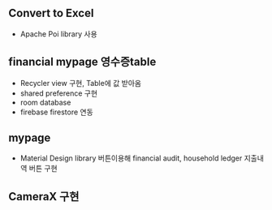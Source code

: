 ## Convert to Excel
+ Apache Poi library 사용
## financial mypage 영수증table
+ Recycler view 구현, Table에 값 받아옴
+ shared preference 구현
+ room database
+ firebase firestore 연동
## mypage 
+ Material Design library 버튼이용해 financial audit, household ledger 지출내역 버튼 구현

## CameraX 구현
